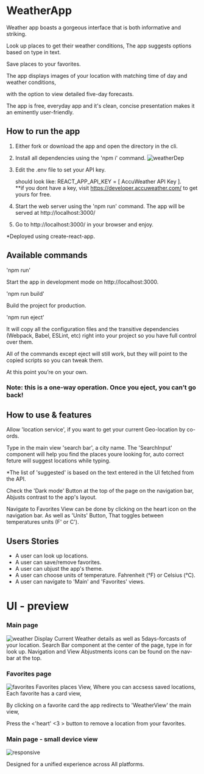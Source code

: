 # WeatherApp 
Weather app boasts a gorgeous interface that is both informative and striking.

Look up places to get their weather conditions,
The app suggests options based on type in text.

Save places to your favorites.

The app displays images of your location with matching time of day and weather conditions, 

with the option to view detailed five-day forecasts.

The app is free, everyday app and it's clean, concise presentation makes it an eminently user-friendly.

## How to run the app 
1.  Either fork or download the app and open the directory in the cli.
2.  Install all dependencies using the 'npm i' command.
![weatherDep](https://user-images.githubusercontent.com/65711940/145713357-72b74209-b38e-4afc-88cf-1081c0a6f07e.jpeg)

3.  Edit the .env file to set your API key. 
    
    should look like:
    REACT_APP_API_KEY = [ AccuWeather API Key ].  
    **if you dont have a key, visit https://developer.accuweather.com/ to get yours for free.

4.  Start the web server using the 'npm run' command.
    The app will be served at http://localhost:3000/

5.  Go to http://localhost:3000/ in your browser and enjoy.

*Deployed using create-react-app.
## Available commands
'npm run'

Start the app in development mode on http://localhost:3000.

'npm run build'

Build the project for production.

'npm run eject'

It will copy all the configuration files and the transitive dependencies (Webpack, Babel, ESLint, etc) right into your project so you have full control over them. 

All of the commands except eject will still work, 
but they will point to the copied scripts so you can tweak them.

At this point you’re on your own.
### Note: this is a one-way operation. Once you eject, you can’t go back!

## How to use & features
 
Allow 'location service', if you want to get your current Geo-location by co-ords.

Type in the main view 'search bar', a city name.
The 'SearchInput' component will help you find the places youre looking for,
auto correct feture will suggest locations while typing.

*The list of 'suggested' is based on the text entered in the UI fetched from the API.

Check the 'Dark mode' Button at the top of the page on the navigation bar, 
Abjusts contrast to the app's layout. 

Navigate to Favorites View can be done by clicking on the heart icon on the navigation bar.
As well as 'Units' Button, That toggles between temperatures units (F' or C').


## Users Stories
- A user can look up locations.
- A user can save/remove favorites.
- A user can ubjust the app's theme.
- A user can choose units of temperature. Fahrenheit (°F) or Celsius (°C).
- A user can navigate to 'Main' and 'Favorites' views.

# UI - preview
### Main page
![weather](https://user-images.githubusercontent.com/65711940/139273773-e7f4bc2c-d1ff-49a9-9221-7be7f8934dcb.jpeg)
Display Current Weather details as well as 5days-forcasts of your location.
Search Bar component at the center of the page, type in for look up.
Navigation and View Abjustments icons can be found on the nav-bar at the top.

### Favorites page
![favorites](https://user-images.githubusercontent.com/65711940/139273180-39edd1a1-1dff-474c-afcf-f01eaf3d3268.jpeg)
Favorites places View, 
Where you can accsess saved locations, Each favorite has a card view, 

By clicking on a favorite card the app redirects to 'WeatherView' the main view, 

Press the <'heart' <3 > button to remove a location from your favorites.
### Main page - small device view
![responsive](https://user-images.githubusercontent.com/65711940/139274038-93ea97a6-27b4-4a88-b0ac-4695009d4da6.jpeg)

Designed for a unified experience across All platforms.

